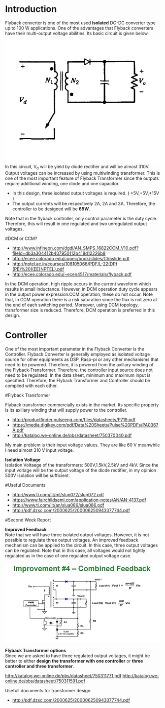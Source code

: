 # Introduction   
Flyback converter is one of the most used **isolated** DC-DC converter type up to 100 W applications. One of the advantages that Flyback converters  have their multi-output voltage abilities. Its basic circuit is given below. 

![](./Images/flyback_basic_circuit.png)  
In this circuit, V<sub>d</sub> will be yield by diode rectifier and will be almost 310V. Output voltages can be increased by using multiwinding transformer. This is one of the most important feature of Flyback Transformer since the outputs require additional winding, one diode and one capacitor.

- In this design, three isolated output voltages is required. ( +5V,+5V,+15V ) 
- The output currents will be respectively 2A, 2A and 3A. Therefore, the controller to be designed will be **65W**.

Note that in the flyback controller, only control parameter is the duty cycle. Therefore, this will result in one regulated and two unregulated output voltages. 


#DCM or CCM?

- http://www.infineon.com/dgdl/AN_SMPS_16822CCM_V10.pdf?fileId=db3a304412b407950112b418d12226b8
- http://ecee.colorado.edu/copec/book/slides/Ch5slide.pdf
- http://nptel.ac.in/courses/108105066/PDF/L-22(DP)(PE)%20((EE)NPTEL).pdf
- http://ecee.colorado.edu/~ecen4517/materials/flyback.pdf


In the DCM operation, high ripple occurs in the current waveform which results in small inductance. However, in DCM operation duty cycle appears in the output power expression.CCM operation, these do not occur. Note that, in CCM operation there is a risk saturation since the flux is not zero at the end of each switching period. Moreover, using DCM topology, transformer size is reduced. Therefore, DCM operation is preferred in this design.



# Controller  
One of the most important parameter in the Flyback Converter is the Controller. Flyback Converter is generally employed as isolated voltage source for other equipments as DSP, Rasp-pi or any other mechanisms that need to be powered. Therefore, it is powered from the axillary winding of the Flyback-Transformer. Therefore, the controller input source does not need to be regulated. In the data sheet, minimum and maximum input is specified. Therefore, the Flyback Transformer and Controller should be complied with each other. 

#Flyback Transformer 

Flyback transformer commercially exists in the market. Its specific property is its axillary winding that will supply power to the controller. 

- http://productfinder.pulseeng.com/files/datasheets/P719.pdf
- https://media.digikey.com/pdf/Data%20Sheets/Pulse%20PDFs/PA0367A.pdf
- http://katalog.we-online.de/pbs/datasheet/750370040.pdf

My main problem is their input voltage values. They are like 60 V meanwhile I need almost 310 V input voltage. 

**Isolation Voltage**  
Isolation Voltaege of the transformers: 500V,1.5kV,2.5kV and 4kV. Since the input voltage will be the output voltage of the diode rectifier, in my opinion 500V isolation will be sufficient. 

#Useful Documents 

- http://www.ti.com/lit/ml/slup072/slup072.pdf
- https://www.fairchildsemi.com/application-notes/AN/AN-4137.pdf
- http://www.ti.com/lit/an/slua086/slua086.pdf  
- http://pdf.dzsc.com/2000625/200006250943377744.pdf

#Second Week Report  

**Improved Feedback**  
Note that we will have three isolated output voltages. However, it is not possible to regulate three output voltages. An improved feedback mechanism can be applied to the circuit. In this case, three output voltages can be regulated. Note that in this case, all voltages would not tightly regulated as in the case of one regulated output voltage case.  

![](./Images/Improved_Feedback.png)  


**Flyback Transformer options**  
Since we are asked to have three regulated output voltages, it might be better to either **design the transformer with one controller** or **three controller and three transformer**.  

http://katalog.we-online.de/pbs/datasheet/750311771.pdf
http://katalog.we-online.de/pbs/datasheet/750311591.pdf

Usefull documents for transformer design:  
- http://pdf.dzsc.com/2000625/200006250943377744.pdf

